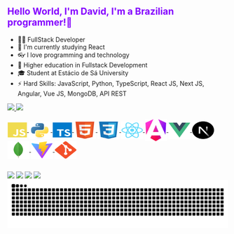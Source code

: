 ## <font color="#8400ff">Hello World, I'm David, I'm a Brazilian programmer!👋</font>

- 👨‍💻 FullStack Developer
- 🌱 I'm currently studying React
- 👓 I love programming and technology
- 🧐 Higher education in Fullstack Development
- 🎓 Student at Estácio de Sá University
- ⚡ Hard Skills: JavaScript, Python, TypeScript, React JS, Next JS, Angular, Vue JS, MongoDB, API REST

<div>
  <a href="https://www.linkedin.com/in/david-lins-amaral-1059b0211/">
  <img height="180em" src="https://github-readme-stats.vercel.app/api?username=Davidlns&show_icons=true&theme=radical&include_all_commits=true&cout_private=true" />
  <img height="180em" src="https://github-readme-stats.vercel.app/api/top-langs/?username=Davidlns&layout=compact&langs_cout=16&theme=radical" />
</div>

<div style="display: inline_block"><br> 
  <img align="center" alt="David Js" height="35" width="45" src="https://raw.githubusercontent.com/devicons/devicon/master/icons/javascript/javascript-plain.svg">
  <img align="center" alt="David Py" height="40" width="50" src="https://raw.githubusercontent.com/devicons/devicon/master/icons/python/python-original.svg">
  <img align="center" alt="David TS" height="35" width="45" src="https://raw.githubusercontent.com/devicons/devicon/master/icons/typescript/typescript-original.svg">
  <img align="center" alt="David HTML" height="40" width="50" src="https://raw.githubusercontent.com/devicons/devicon/master/icons/html5/html5-original.svg">
  <img align="center" alt="David CSS" height="40" width="50" src="https://raw.githubusercontent.com/devicons/devicon/master/icons/css3/css3-original.svg">
  <img align="center" alt="David React" height="40" width="50" src="https://raw.githubusercontent.com/devicons/devicon/master/icons/react/react-original.svg">
  <img align="center" alt="David Angular" height="50" width="50" src="https://raw.githubusercontent.com/devicons/devicon/master/icons/angular/angular-original.svg">
  <img align="center" alt="David Vuejs" height="40" width="50" src="https://raw.githubusercontent.com/devicons/devicon/master/icons/vuejs/vuejs-original.svg">
  <img align="center" alt="David Nextjs" height="40" width="50" src="https://raw.githubusercontent.com/devicons/devicon/master/icons/nextjs/nextjs-original.svg">
  <img align="center" alt="David Mongodb" height="40" width="50" src="https://raw.githubusercontent.com/devicons/devicon/master/icons/mongodb/mongodb-original.svg">
  <img align="center" alt="David Vite" height="40" width="50" src="https://raw.githubusercontent.com/devicons/devicon/master/icons/vitejs/vitejs-original.svg">
  <img align="center" alt="David Git" height="40" width="50" src="https://raw.githubusercontent.com/devicons/devicon/master/icons/git/git-original.svg">
</div>

  ##

<div> 
  <a href="https://www.youtube.com/@doisdeqi5789" target="_blank"><img src="https://img.shields.io/badge/YouTube-FF0000?style=for-the-badge&logo=youtube&logoColor=white" target="_blank"></a>
  <a href="https://www.instagram.com/davidlins013/" target="_blank"><img src="https://img.shields.io/badge/-Instagram-%23E4405F?style=for-the-badge&logo=instagram&logoColor=white" target="_blank"></a>
  <a href = "mailto:linsdavid476@gmail.com"><img src="https://img.shields.io/badge/-Gmail-%23333?style=for-the-badge&logo=gmail&logoColor=white" target="_blank"></a>
  <a href="https://www.linkedin.com/in/david-lins-amaral-1059b0211/" target="_blank"><img src="https://img.shields.io/badge/-LinkedIn-%230077B5?style=for-the-badge&logo=linkedin&logoColor=white" target="_blank"></a> 
</div>

<picture>
  <source media="(prefers-color-scheme: dark)" srcset="https://raw.githubusercontent.com/Davidlns/Davidlns/output/github-contribution-grid-snake-dark.svg">
  <source media="(prefers-color-scheme: light)" srcset="https://raw.githubusercontent.com/Davidlns/Davidlns/output/github-contribution-grid-snake.svg">
  <img alt="github contribution grid snake animation" src="https://raw.githubusercontent.com/Davidlns/Davidlns/output/github-contribution-grid-snake.svg">
</picture>
